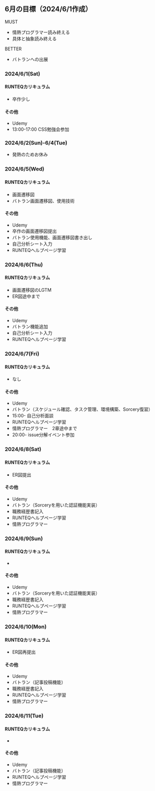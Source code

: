 ## 6月の目標（2024/6/1作成）
MUST
- 情熱プログラマー読み終える
- 具体と抽象読み終える
  
BETTER
- バトランへの出展

### 2024/6/1(Sat)　
#### RUNTEQカリキュラム
- 卒作少し
#### その他
- Udemy
- 13:00-17:00 CSS勉強会参加

### 2024/6/2(Sun)-6/4(Tue)
- 発熱のためお休み

### 2024/6/5(Wed)　
#### RUNTEQカリキュラム
- 画面遷移図
- バトラン画面遷移図、使用技術
#### その他
- Udemy
- 卒作の画面遷移図提出
- バトラン使用機能、画面遷移図書き出し
- 自己分析シート入力
- RUNTEQヘルプページ学習


### 2024/6/6(Thu)　
#### RUNTEQカリキュラム
- 画面遷移図のLGTM
- ER図途中まで
#### その他
- Udemy
- バトラン機能追加
- 自己分析シート入力
- RUNTEQヘルプページ学習


### 2024/6/7(Fri)　
#### RUNTEQカリキュラム
- なし
#### その他
- Udemy
- バトラン（スケジュール確認、タスク管理、環境構築、Sorcery復習）
- 15:00- 自己分析面談
- RUNTEQヘルプページ学習
- 情熱プログラマー　2章途中まで
- 20:00- issue分解イベント参加


### 2024/6/8(Sat)　
#### RUNTEQカリキュラム
- ER図提出
#### その他
- Udemy
- バトラン（Sorceryを用いた認証機能実装）
- 職務経歴書記入
- RUNTEQヘルプページ学習
- 情熱プログラマー　


### 2024/6/9(Sun)　
#### RUNTEQカリキュラム
- 
#### その他
- Udemy
- バトラン（Sorceryを用いた認証機能実装）
- 職務経歴書記入
- RUNTEQヘルプページ学習
- 情熱プログラマー　


### 2024/6/10(Mon)　
#### RUNTEQカリキュラム
- ER図再提出
#### その他
- Udemy
- バトラン（記事投稿機能）
- 職務経歴書記入
- RUNTEQヘルプページ学習
- 情熱プログラマー　


### 2024/6/11(Tue)　
#### RUNTEQカリキュラム
- 
#### その他
- Udemy
- バトラン（記事投稿機能）
- RUNTEQヘルプページ学習
- 情熱プログラマー　
